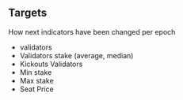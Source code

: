 ## Targets

How next indicators have been changed per epoch

- validators
- Validators stake (average, median)
- Kickouts Validators
- Min stake
- Max stake
- Seat Price
